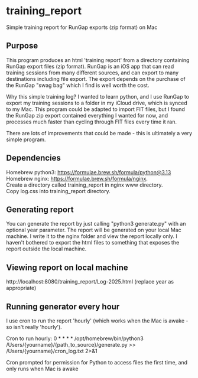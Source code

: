 # training_report
Simple training report for RunGap exports (zip format) on Mac

## Purpose
This program produces an html 'training report' from a directory containing RunGap export files (zip format). RunGap is an iOS app that can read training sessions from many different sources, and can export to many destinations including file export. The export depends on the purchase of the RunGap "swag bag" which I find is well worth the cost.

Why this simple training log? I wanted to learn python, and I use RunGap to export my training sessions to a folder in my iCloud drive, which is synced to my Mac. This program could be adapted to import FIT files, but I found the RunGap zip export contained everything I wanted for now, and processes much faster than cycling through FIT files every time it ran.

There are lots of improvements that could be made - this is ultimately a very simple program.

## Dependencies
Homebrew python3: https://formulae.brew.sh/formula/python@3.13  
Homebrew nginx: https://formulae.brew.sh/formula/nginx.  
Create a directory called training_report in nginx www directory.  
Copy log.css into training_report directory.  

## Generating report
You can generate the report by just calling "python3 generate.py" with an optional year parameter. The report will be generated on your local Mac machine. I write it to the nginx folder and view the report locally only. I haven't bothered to export the html files to something that exposes the report outside the local machine.

## Viewing report on local machine
http://localhost:8080/training_report/Log-2025.html (replace year as appropriate)

## Running generator every hour
I use cron to run the report 'hourly' (which works when the Mac is awake - so isn't really 'hourly').

Cron to run hourly:
0 * * * * /opt/homebrew/bin/python3 /Users/{yourname}/{path_to_source}/generate.py >> /Users/{yourname}/cron_log.txt 2>&1

Cron prompted for permission for Python to access files the first time, and only runs when Mac is awake
